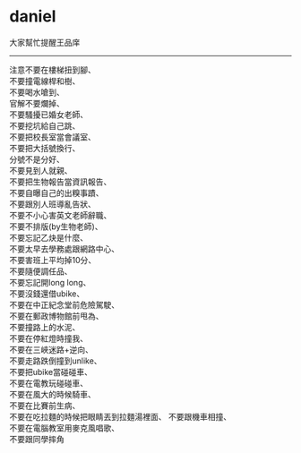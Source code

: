 # daniel
大家幫忙提醒王品庠

---

注意不要在樓梯扭到腳、  
不要撞電線桿和樹、  
不要喝水嗆到、  
官解不要爛掉、  
不要騷擾已婚女老師、  
不要挖坑給自己跳、  
不要把校長室當會議室、  
不要把大括號換行、  
分號不是分好、  
不要見到人就親、  
不要把生物報告當資訊報告、  
不要自曝自己的出糗事蹟、  
不要跟別人班導亂告狀、  
不要不小心害英文老師辭職、  
不要不排版(by生物老師)、  
不要忘記乙炔是什麼、  
不要太早去學務處跟網路中心、  
不要害班上平均掉10分、  
不要隨便調任品、  
不要忘記開long long、  
不要沒錢還借ubike、  
不要在中正紀念堂前危險駕駛、  
不要在郵政博物館前甩為、  
不要撞路上的水泥、  
不要在停紅燈時撞我、  
不要在三峽迷路+逆向、  
不要走路跌倒撞到unlike、  
不要把ubike當碰碰車、  
不要在電教玩碰碰車、  
不要在風大的時候騎車、  
不要在比賽前生病、  
不要在吃拉麵的時候把眼睛丟到拉麵湯裡面、
不要跟機車相撞、  
不要在電腦教室用麥克風唱歌、  
不要跟同學摔角  
